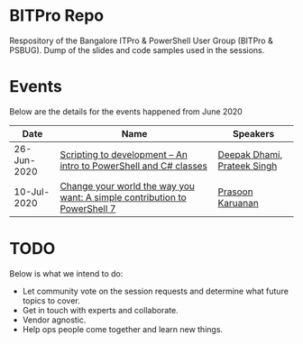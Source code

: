 # BITPro Repo

Respository of the Bangalore ITPro & PowerShell User Group (BITPro & PSBUG).
Dump of the slides and code samples used in the sessions.

# Events

Below are the details for the events happened from June 2020

|Date|Name|Speakers|
|----|----|--------|
|26-Jun-2020|[Scripting to development – An intro to PowerShell and C# classes]|[Deepak Dhami], [Prateek Singh]|
|10-Jul-2020|[Change your world the way you want: A simple contribution to PowerShell 7]|[Prasoon Karuanan]|


[//]: # (Update speakers references here)

[Deepak Dhami]: https://twitter.com/dexterposh
[Prateek Singh]: https://twitter.com/singhprateik
[Prasoon Karuanan]: https://twitter.com/prasoonkarunan


[//]: # (Update event link references here)
[Scripting to development – An intro to PowerShell and C# classes]: https://tecoholic.com/scripting-to-development-an-intro-to-powershell-and-c-classes-8104/

[Change your world the way you want: A simple contribution to PowerShell 7]: https://tecoholic.com/change-your-world-the-way-you-want-a-simple-contribution-to-powershell-7-8282/

# TODO
Below is what we intend to do:
- Let community vote on the session requests and determine what future topics to cover.
- Get in touch with experts and collaborate.
- Vendor agnostic.
- Help ops people come together and learn new things.
